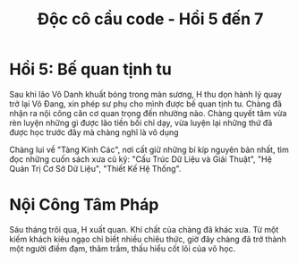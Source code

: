 ﻿---
url: [/post/doc-co-cau-code-hoi-5-den-7]
title: "Độc cô cầu code - Hồi 5 đến 7"
$attribute: PostMetadata(Id = "d77020c7-1f23-4ceb-82d2-23f472bab5c5", Title = "Độc cô cầu code - Hồi 5 đến 7", Category = "Truyện coding", LastModified = "23-09-2025", IsDraft = true)
$layout: BlogContentLayout
---

# Hồi 5: Bế quan tịnh tu

Sau khi lão Vô Danh khuất bóng trong màn sương, H thu dọn hành lý quay trở lại Võ Đang, 
xin phép sư phụ cho mình được bế quan tịnh tu. Chàng đã nhận ra nội công căn cơ quan trọng 
đến nhường nào. Chàng quyết tâm vừa rèn luyện những gì được lão tiền bối chỉ dạy, vừa luyện 
lại những thứ đã được học trước đây mà chàng nghĩ là vô dụng

Chàng lui về "Tàng Kinh Các", nơi cất giữ những bí kíp nguyên bản nhất, 
tìm đọc những cuốn sách xưa cũ kỹ: "Cấu Trúc Dữ Liệu và Giải Thuật", 
"Hệ Quản Trị Cơ Sở Dữ Liệu", "Thiết Kế Hệ Thống".

# Nội Công Tâm Pháp

Sáu tháng trôi qua, H xuất quan. Khí chất của chàng đã khác xưa. 
Từ một kiếm khách kiêu ngạo chỉ biết nhiều chiêu thức, giờ đây chàng đã trở thành một người 
điềm đạm, thâm trầm, thấu hiểu cốt lõi của võ học.